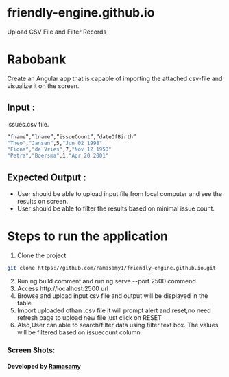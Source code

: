 # friendly-engine.github.io
Upload CSV File and Filter Records

# Rabobank
Create an Angular app that is capable of importing the attached csv-file and visualize it on the screen.

## Input : 
issues.csv file.
```bash
“fname”,”lname”,”issueCount”,”dateOfBirth”
"Theo","Jansen",5,"Jun 02 1998"
"Fiona","de Vries",7,"Nov 12 1950"
"Petra","Boersma",1,"Apr 20 2001"
```

## Expected Output :
* User should be able to upload input file from local computer and see the results on screen.
* User should be able to filter the results based on minimal issue count.

# Steps to run the application
1.	Clone the project
```bash
git clone https://github.com/ramasamy1/friendly-engine.github.io.git
```

2.	Run ng build comment and run ng serve --port 2500 commend.
3.	Access http://localhost:2500 url
4.	Browse and upload input csv file and output will be displayed in the table
5.  Import uploaded othan .csv file it will prompt alert and reset,no need refresh page to upload new file just click on RESET  
6.	Also,User can able to search/filter data using filter text box. The values will be filtered based on issuecount column.

### Screen Shots:




#### Developed by [Ramasamy](https://github.com/ramasamy1)
